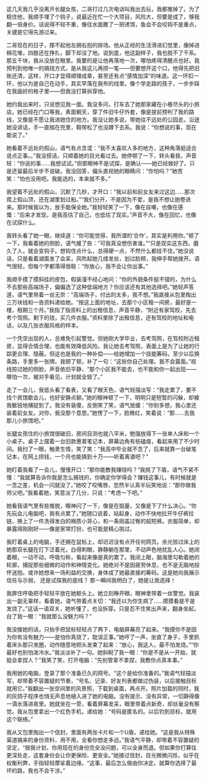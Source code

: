 这几天我几乎没离开长腿女孩，二哥打过几次电话叫我出去玩，我都推掉了。为了稳住他，我顺手埋了个钩子，说最近在忙一个大项目，风险大，但要是成了，够我翻一倍身价。话说得不轻不重，像往水面撒了一把诱饵，鱼会不会咬钩不是重点，关键是它得先游过来。

二哥现在的日子，撑不起他左拥右抱的排场。他从正经的生活滑进幻觉里，像掉进棉花堆，四肢还在挣扎，脚下却没了地。说到底，他这副样子，我也脱不了干系。那五千块，我从没放在眼里。我要的是让他再落地一次，哪怕疼得清醒点也好。我预判到他唯一的搞钱方式，是从我这儿再捞一笔——但要想开这个口，他得先把旧账还清，这样，开口才显得顺理成章，甚至还有点“感情加深”的味道。这一环扣一环，他以为是自己在动手，其实早落在我布的线里。像个学走路的孩子，一步步踩在我画好的格子里——但我没打算拆穿他。

她约我出来时，只说想见我一面。我没多问，打车去了她那家藏在小巷尽头的小旅店。她已经在门口等我，素面朝天，穿了件旧牛仔外套，像是提前预判了我的路线，又像是不愿让我进她住的地方。我没让她多说，带她往不远处的公园走。沿途她没讲话，手一直揣在兜里，鞋带松了也没蹲下去系。我说：“你想说的事，现在能说了。”

她看着不远处的假山，语气有点含混：“我不太喜欢人多的地方，这种角落挺适合说点正事。。”我没搭话，只顺着她的目光看过去。她停顿了一下，转头看我，声音轻：“你说的事……我想试试。”但那眼神不是试探，是确认——她已经做好了。只是还留最后半步不说破。我没回答，偏头直视她的眼睛问：“你怕吗？”她苦笑：“怕也没用吧。我能选的，本来就不多。”

我望着不远处的假山，沉默了几秒，才开口：“我以前和前女友来过这边……那次爬上假山顶，还在湖里划过船。”“我们分开，不是因为不爱，是我不想让她卷进来。那时候我以为，放手能保全她。”我轻轻笑了一下，像在自嘲，也像在感慨：“后来才发现，是我高估了自己，也低估了现实。”声音不大，像在回忆，也像在试探什么。

我转头看了她一眼，继续道：“你可能觉得，我所谓的‘合作’，其实是利用你。”顿了一下，我看着她的侧脸，语气缓了些：“可我真没想伤害谁。”“只是现实这东西，磨久了人，就会变钩子。想钩住点什么，总得硬一点，不然什么都挂不住。”她没说话，只是看着湖面发了会呆，风吹起她几缕发丝，划过脸颊，我伸手帮她拨开。语气很轻，但每个字都落得很稳：“你放心，我不会让你出事。”

我顺手摸了摸斜挂的皮包，假装漫不经心地问：“你的外貌条件挺不错的，为什么不去那些高端场子，偏偏选了这种低端地方？你应该还有其他选择吧。”她轻声答道，语气里带着一丝无奈：“高端场子，付出的太多，我不想。”我直接从包里掏出三万块钱和一沓资料递给她。“按这上面的地址，去那个小区租一间房，最好是一楼，租期三个月。”我指了指资料上的出租信息，声音平静，“附近有家驾校，先去考个驾照。剩下的钱，买几件衣服。”资料里除了出租信息，还有驾校的地址和电话，以及几张衣服风格的样本。

一个凭空出现的人，总难免引起警觉。但她刚大学毕业，去考驾照，在驾校附近租房，显得合情合理，也能有效降低风险。我让她去考驾照，表面上是为了让她的行踪更合理、隐蔽。但这也是我的一种补偿——给她增加一个技能筹码，至少以后换条路，手里多一张牌。我顿了顿，补了一句：“这些你自己处理。我不会露面。”视线掠过她的侧脸，声音依旧平静，“那个小区我不能去，也不能和你一起出现——哪怕一次，被对手看见，计划就全毁了。”

走了一会儿，我低头看了看表，又看了眼天色，语气轻描淡写：“我走累了，要不找个宾馆歇会儿，也好安静点聊。”她的眼神顿了一下，明明只是短暂的闪躲，却被我敏锐地捕捉到了。我没有装傻，反倒笑了笑，语气放缓：“你别多想，我心里还装着前女友。对你，我没那个意思。”她愣了一下，脸微红，笑着说：“那……去我那儿小旅馆吧。”

长腿女孩住的小旅馆很破旧，房间目测也就八平米，勉强放得下一张单人床和一个小桌子。桌子上摆着一台旧款惠普笔记本，屏幕边角有些磕痕，看起来用了不少时间。我扫了一眼，触景生情，笑了笑：“我高中毕业就不念了，后来就靠一台破笔记本，在网上捞钱，一个月也能搞到十万——听着离谱吧？”

她盯着我看了一会儿，慢慢开口：“那你能教我赚钱吗？”我挑了下眉，语气不紧不慢：“我就算告诉你我是怎么搞钱的，你确定你学得会？赚钱这事儿，有时候就是一念之差，机会一闪就没了。”她咬了咬嘴唇，忽然半认真半玩笑地说：“那你做我师父吧。”我看着她，笑意淡了几分，只说：“考虑一下吧。”

她看我语气里有些推脱，眼神闪了一下，像是在掂量，又像是下了什么决心。“你先玩会儿电脑吧，我有点累了。”她随口说着，站起身，动作不快地拉开牛仔裤拉链，换上了一件洗得发白的棉质小背心，和一条刚盖过臀的超短裤。衣服简单，却暴露得刚刚好——像是家常打扮，也可能是精心挑过。

我盯着桌上的电脑，手还搁在鼠标上，却迟迟没有点开任何网页。余光掠过床上的她那双长腿在灯下泛着光，白得刺眼，静静躺在那里，不动声色地扰乱人心。她闭着眼，一动不动，呼吸匀称，看起来像是真的累了。我闭上眼，脑海里勾勒着她的轮廓，捕捉那些细微的动作和神情变化。她绝对不是因疲劳休息，也不是无脑地投怀送抱。或许她想来一场利益的交换，身体成了她最直接的筹码。这是她向我展示信任与示弱， 还是试探我的底线？ 那一瞬间我明白了，她是让我选择！

我屏住呼吸把手轻轻平放在她额头上。她立刻睁开眼，眼神里带着一丝警觉。我装出一副无辜样，看着她，语气带着点关切：“我还以为你生病了……摸摸看是不是发烧了。”这话一语双关，她听懂了，也没拆穿。只是忍不住笑出声来，翻身坐起，白了我一眼：“我就那么没魅力吗？”

我没接她的话，只抬手把鼠标轻轻点了两下，电脑屏幕亮了起来。“我摸你不是因为你有没有魅力——是怕你真烧了，耽误正事。”她哼了一声，坐直了身子，手里抓着床头那只发圈，动作随意地把头发束了起来：“放心，我这人，最不怕发烧。”“你最好也别怕泼冷水。”我淡淡补了一句。她斜睨了我一眼：“你是不是从一开始，就挺会拿捏人？”我笑了笑，打开电脑：“先别管拿不拿捏，我教你点真本事。”

我用她的电脑，登录了那个准备已久的网号。“这个是给你准备的。”我语气轻描淡写，却带着不容置疑的节奏，“号名、记录、好友列表都做过伪装，以后接触目标就用它。”我翻出一张空间里的风景照，下载到桌面，再点开。照片加载的同时，我的灰鸽子程序也悄无声息地植入进了她的电脑。没有提示、没有异常，一切静得像一滴水落进夜里。她就坐在一旁，看着屏幕发呆，眼里带着点新奇，却丝毫没有察觉。我从包里拿出一个红色手机，递给她：“号码是匿名的。以后钓到目标，就用这个联络。”

我从又包里掏出一个信封，里面有两张卡片和一个U盾，递给她。“这是我从特殊渠道搞来的身份资料，用不用，全看你想走多远。”我语气平静，却带着不容置疑的坚定，“按我计划，你用现在的身份完全没问题，可以全身而退。但如果你打算往更深处走，这套身份会让你更保险、更安全。”她接过信封，目光微微闪烁，似乎在权衡利弊，手指轻轻摩挲着边缘。“这事，最后怎么做由你决定。就算你选择了最坏的路，我也不会干涉。”

